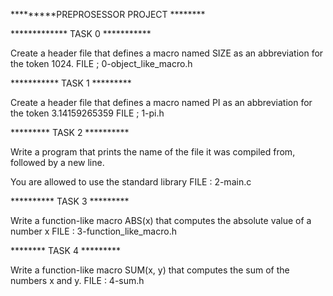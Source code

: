 *********PREPROSESSOR PROJECT ********

*************   TASK 0 ***********

Create a header file that defines a macro named SIZE as an abbreviation for the token 1024.
FILE ; 0-object_like_macro.h


***********  TASK 1  *********

Create a header file that defines a macro named PI as an abbreviation for the token 3.14159265359
FILE ; 1-pi.h


*********  TASK 2 **********

Write a program that prints the name of the file it was compiled from, followed by a new line.

You are allowed to use the standard library
FILE : 2-main.c 


********** TASK 3 *********

Write a function-like macro ABS(x) that computes the absolute value of a number x
FILE : 3-function_like_macro.h


******** TASK 4   *********

Write a function-like macro SUM(x, y) that computes the sum of the numbers x and y.
FILE : 4-sum.h


